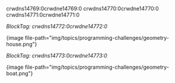 crwdns14769:0crwdne14769:0 crwdns14770:0crwdne14770:0 crwdns14771:0crwdne14771:0

*BlockTag: crwdns14772:0crwdne14772:0*

{image file-path="img/topics/programming-challenges/geometry-house.png"}

*BlockTag: crwdns14773:0crwdne14773:0*

{image file-path="img/topics/programming-challenges/geometry-boat.png"}